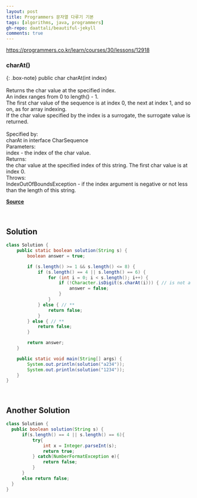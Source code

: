 ```yaml
---
layout: post
title: Programmers 문자열 다루기 기본
tags: [algorithms, java, programmers]
gh-repo: daattali/beautiful-jekyll
comments: true
---
```


<https://programmers.co.kr/learn/courses/30/lessons/12918>

### charAt()

{: .box-note}
public char charAt​(int index)<br><br>
Returns the char value at the specified index.<br>
An index ranges from 0 to length() - 1.<br>
The first char value of the sequence is at index 0, the next at index 1, and so on, as for array indexing.<br>
If the char value specified by the index is a surrogate, the surrogate value is returned.<br>
<br>
Specified by:<br>
charAt in interface CharSequence<br>
Parameters:<br>
index - the index of the char value.<br>
Returns:<br>
the char value at the specified index of this string. The first char value is at index 0.<br>
Throws:<br>
IndexOutOfBoundsException - if the index argument is negative or not less than the length of this string.<br>

[**Source**](https://docs.oracle.com/en/java/javase/11/docs/api/java.base/java/lang/String.html)

<br>

## Solution

```java
class Solution {
    public static boolean solution(String s) {
        boolean answer = true;

        if (s.length() >= 1 && s.length() <= 8) {
            if (s.length() == 4 || s.length() == 6) {
                for (int i = 0; i < s.length(); i++) {
                    if (!Character.isDigit(s.charAt(i))) { // is not a number
                        answer = false;
                    }
                }
            } else { // **
                return false;
            }
        } else { // **
            return false;
        }

        return answer;
    }

    public static void main(String[] args) {
        System.out.println(solution("a234"));
        System.out.println(solution("1234"));
    }
}
```
<br>

## Another Solution

```java
class Solution {
  public boolean solution(String s) {
      if(s.length() == 4 || s.length() == 6){
          try{
              int x = Integer.parseInt(s);
              return true;
          } catch(NumberFormatException e){
              return false;
          }
      }
      else return false;
  }
}
```
